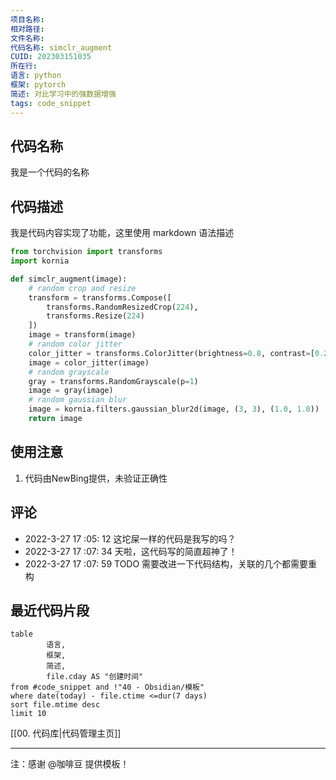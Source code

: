 ```yaml
---
项目名称: 
相对路径: 
文件名称: 
代码名称: simclr_augment
CUID: 202303151035
所在行: 
语言: python
框架: pytorch
简述: 对比学习中的强数据增强
tags: code_snippet
---
```


## 代码名称
我是一个代码的名称
## 代码描述
我是代码内容实现了功能，这里使用 markdown 语法描述
```python
from torchvision import transforms
import kornia

def simclr_augment(image):
    # random crop and resize
    transform = transforms.Compose([
        transforms.RandomResizedCrop(224),
        transforms.Resize(224)
    ])
    image = transform(image)
    # random color jitter
    color_jitter = transforms.ColorJitter(brightness=0.8, contrast=[0.2, 1.8], saturation=[0.2, 1.8], hue=0.2)
    image = color_jitter(image)
    # random grayscale
    gray = transforms.RandomGrayscale(p=1)
    image = gray(image)
    # random gaussian blur
    image = kornia.filters.gaussian_blur2d(image, (3, 3), (1.0, 1.0))
    return image
```

## 使用注意
1. 代码由NewBing提供，未验证正确性

## 评论
- 2022-3-27 17 :05: 12 这坨屎一样的代码是我写的吗？
- 2022-3-27 17 :07: 34 天啦，这代码写的简直超神了！
- 2022-3-27 17 :07: 59 TODO 需要改进一下代码结构，关联的几个都需要重构

## 最近代码片段
```dataview
table
		语言,
 		框架,
		简述,
		file.cday AS "创建时间"
from #code_snippet and !"40 - Obsidian/模板"
where date(today) - file.ctime <=dur(7 days)
sort file.mtime desc
limit 10
```

[[00. 代码库|代码管理主页]]

---

注：感谢 @咖啡豆 提供模板！

